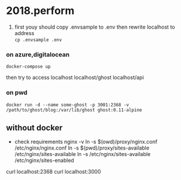# 2018.perform
1. first youy should copy .envsample to .env then rewrite localhost to address  
` cp .envsample .env `  

### on azure,digitalocean  
```
docker-compose up  
```

then try to access
localhost
localhost/ghost
localhost/api


### on pwd
```
docker run -d --name some-ghost -p 3001:2368 -v /path/to/ghost/blog:/var/lib/ghost ghost:0.11-alpine
```

## without docker  
* check requirements
nginx -v
ln -s $(owd)/proxy/nginx.conf /etc/nginx/nginx.conf
ln -s $(pwd)/proxy/sites-available /etc/nginx/sites-available
ln -s /etc/nginx/sites-available /etc/nginx/sites-enabled

curl localhost:2368
curl localhost:3000


